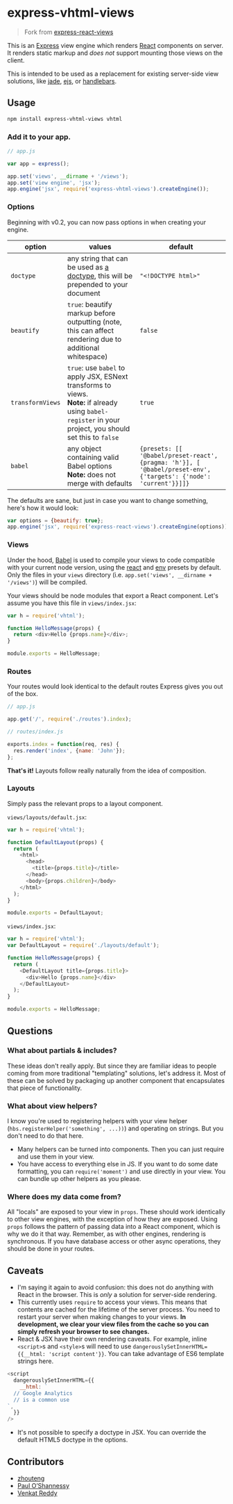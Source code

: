 # express-vhtml-views

> Fork from [express-react-views][express-react-views]

This is an [Express][express] view engine which renders [React][react] components on server. It renders static markup and _does not_ support mounting those views on the client.

This is intended to be used as a replacement for existing server-side view solutions, like [jade][jade], [ejs][ejs], or [handlebars][hbs].

## Usage

```sh
npm install express-vhtml-views vhtml
```

### Add it to your app.

```js
// app.js

var app = express();

app.set('views', __dirname + '/views');
app.set('view engine', 'jsx');
app.engine('jsx', require('express-vhtml-views').createEngine());
```

### Options

Beginning with v0.2, you can now pass options in when creating your engine.

| option           | values                                                                                                                                                       | default                                                                                                          |
| ---------------- | ------------------------------------------------------------------------------------------------------------------------------------------------------------ | ---------------------------------------------------------------------------------------------------------------- |
| `doctype`        | any string that can be used as [a doctype](http://en.wikipedia.org/wiki/Document_type_declaration), this will be prepended to your document                  | `"<!DOCTYPE html>"`                                                                                              |
| `beautify`       | `true`: beautify markup before outputting (note, this can affect rendering due to additional whitespace)                                                     | `false`                                                                                                          |
| `transformViews` | `true`: use `babel` to apply JSX, ESNext transforms to views.<br>**Note:** if already using `babel-register` in your project, you should set this to `false` | `true`                                                                                                           |
| `babel`          | any object containing valid Babel options<br>**Note:** does not merge with defaults                                                                          | `{presets: [[ '@babel/preset-react', {pragma: 'h'}], [ '@babel/preset-env', {'targets': {'node': 'current'}}]]}` |

The defaults are sane, but just in case you want to change something, here's how it would look:

```js
var options = {beautify: true};
app.engine('jsx', require('express-react-views').createEngine(options));
```

### Views

Under the hood, [Babel][babel] is used to compile your views to code compatible with your current node version, using the [react][babel-preset-react] and [env][babel-preset-env] presets by default. Only the files in your `views` directory (i.e. `app.set('views', __dirname + '/views')`) will be compiled.

Your views should be node modules that export a React component. Let's assume you have this file in `views/index.jsx`:

```js
var h = require('vhtml');

function HelloMessage(props) {
  return <div>Hello {props.name}</div>;
}

module.exports = HelloMessage;
```

### Routes

Your routes would look identical to the default routes Express gives you out of the box.

```js
// app.js

app.get('/', require('./routes').index);
```

```js
// routes/index.js

exports.index = function(req, res) {
  res.render('index', {name: 'John'});
};
```

**That's it!** Layouts follow really naturally from the idea of composition.

### Layouts

Simply pass the relevant props to a layout component.

`views/layouts/default.jsx`:

```js
var h = require('vhtml');

function DefaultLayout(props) {
  return (
    <html>
      <head>
        <title>{props.title}</title>
      </head>
      <body>{props.children}</body>
    </html>
  );
}

module.exports = DefaultLayout;
```

`views/index.jsx`:

```js
var h = require('vhtml');
var DefaultLayout = require('./layouts/default');

function HelloMessage(props) {
  return (
    <DefaultLayout title={props.title}>
      <div>Hello {props.name}</div>
    </DefaultLayout>
  );
}

module.exports = HelloMessage;
```

## Questions

### What about partials & includes?

These ideas don't really apply. But since they are familiar ideas to people coming from more traditional "templating" solutions, let's address it. Most of these can be solved by packaging up another component that encapsulates that piece of functionality.

### What about view helpers?

I know you're used to registering helpers with your view helper (`hbs.registerHelper('something', ...))`) and operating on strings. But you don't need to do that here.

- Many helpers can be turned into components. Then you can just require and use them in your view.
- You have access to everything else in JS. If you want to do some date formatting, you can `require('moment')` and use directly in your view. You can bundle up other helpers as you please.

### Where does my data come from?

All "locals" are exposed to your view in `props`. These should work identically to other view engines, with the exception of how they are exposed. Using `props` follows the pattern of passing data into a React component, which is why we do it that way. Remember, as with other engines, rendering is synchronous. If you have database access or other async operations, they should be done in your routes.

## Caveats

- I'm saying it again to avoid confusion: this does not do anything with React in the browser. This is _only_ a solution for server-side rendering.
- This currently uses `require` to access your views. This means that contents are cached for the lifetime of the server process. You need to restart your server when making changes to your views. **In development, we clear your view files from the cache so you can simply refresh your browser to see changes.**
- React & JSX have their own rendering caveats. For example, inline `<script>`s and `<style>`s will need to use `dangerouslySetInnerHTML={{__html: 'script content'}}`. You can take advantage of ES6 template strings here.

```js
<script
  dangerouslySetInnerHTML={{
    __html: `
  // Google Analytics
  // is a common use
`,
  }}
/>
```

- It's not possible to specify a doctype in JSX. You can override the default HTML5 doctype in the options.

## Contributors

- [zhouteng][zhou]
- [Paul O’Shannessy][zpao]
- [Venkat Reddy][svenkatreddy]

[express]: http://expressjs.com/
[react]: https://reactjs.org/
[jade]: http://jade-lang.com/
[ejs]: https://ejs.co/
[hbs]: https://github.com/pillarjs/hbs
[babel]: https://babeljs.io/
[babel-preset-react]: https://babeljs.io/docs/plugins/preset-react/
[babel-preset-env]: https://babeljs.io/docs/plugins/preset-env/
[zhou]: https://github.com/zt8989
[zpao]: https://github.com/zpao
[svenkatreddy]: https://github.com/svenkatreddy
[express-react-views]: https://github.com/reactjs/express-react-views.git
